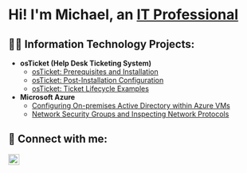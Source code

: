 <h1>Hi! I'm Michael, an <a href="https://www.linkedin.com/in/michaelmarshii/">IT Professional</a>

<h2>👨‍💻 Information Technology Projects:</h2>

- <b>osTicket (Help Desk Ticketing System)</b>
  - [osTicket: Prerequisites and Installation](https://github.com/Michael-Marsh/osTicket-Prerequisites-and-Installation)
  - [osTicket: Post-Installation Configuration](https://github.com/Michael-Marsh/osTicket-Prerequisites-and-Installation)
  - [osTicket: Ticket Lifecycle Examples](https://github.com/Michael-Marsh/osTicket-Prerequisites-and-Installation)
- <b>Microsoft Azure</b>
  - [Configuring On-premises Active Directory within Azure VMs](https://github.com/joshmadakor1/4chan-Image-Analysis-Middleware-C964)
  - [Network Security Groups and Inspecting Network Protocols](https://github.com/Michael-Marsh/osTicket-Prerequisites-and-Installation)

<h2> 🤳 Connect with me:</h2>

[<img align="left" alt="JoshMadakor | LinkedIn" width="22px" src="https://cdn.jsdelivr.net/npm/simple-icons@v3/icons/linkedin.svg" />][linkedin]

[linkedin]: https://linkedin.com/in/michaelmarshii
